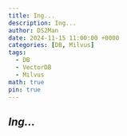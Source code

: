 ```yaml
---
title: Ing...
description: Ing...
author: DS2Man
date: 2024-11-15 11:00:00 +0000
categories: [DB, Milvus]
tags:
  - DB
  - VectorDB
  - Milvus
math: true
pin: true
---
```


<!-- 
https://devocean.sk.com/blog/techBoardDetail.do?ID=165368
-->

## *Ing...*
